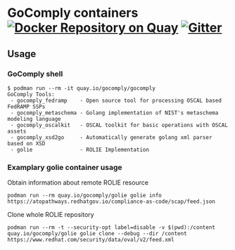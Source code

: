 # GoComply containers [![Docker Repository on Quay](https://quay.io/repository/gocomply/gocomply/status "Docker Repository on Quay")](https://quay.io/repository/gocomply/gocomply) [![Gitter](https://badges.gitter.im/GoComply/community.svg)](https://gitter.im/GoComply/community?utm_source=badge&utm_medium=badge&utm_campaign=pr-badge)

## Usage

### GoComply shell
```
$ podman run --rm -it quay.io/gocomply/gocomply
GoComply Tools: 
 - gocomply_fedramp    - Open source tool for processing OSCAL based FedRAMP SSPs
 - gocomply_metaschema - Golang implementation of NIST's metaschema modeling language
 - gocomply_oscalkit   - OSCAL toolkit for basic operations with OSCAL assets
 - gocomply_xsd2go     - Automatically generate golang xml parser based on XSD
 - golie               - ROLIE Implementation
```


### Examplary golie container usage

Obtain information about remote ROLIE resource
```
podman run --rm quay.io/gocomply/golie golie info https://atopathways.redhatgov.io/compliance-as-code/scap/feed.json
```

Clone whole ROLIE repository

```
podman run --rm -t --security-opt label=disable -v $(pwd):/content quay.io/gocomply/golie golie clone --debug --dir /content https://www.redhat.com/security/data/oval/v2/feed.xml
```
